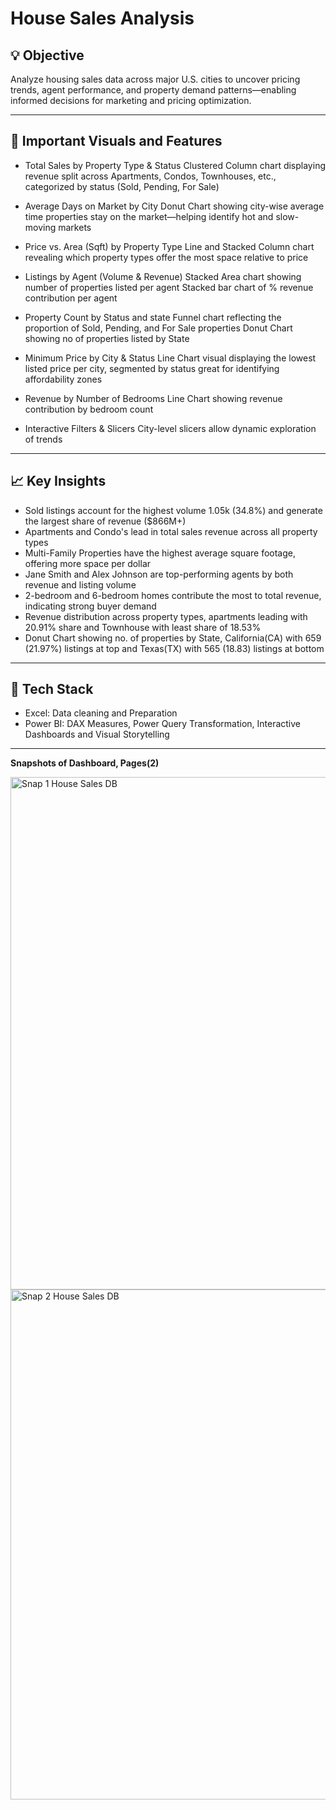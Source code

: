 # House Sales Analysis
## 💡 Objective
Analyze housing sales data across major U.S. cities to uncover pricing trends, agent performance, and property demand patterns—enabling informed decisions for marketing and pricing optimization.

___

## 📝 Important Visuals and Features

- Total Sales by Property Type & Status
Clustered Column chart displaying revenue split across Apartments, Condos, Townhouses, etc., categorized by status (Sold, Pending, For Sale)

- Average Days on Market by City
Donut Chart showing city-wise average time properties stay on the market—helping identify hot and slow-moving markets

- Price vs. Area (Sqft) by Property Type
Line and Stacked Column chart revealing which property types offer the most space relative to price

- Listings by Agent (Volume & Revenue)
Stacked Area chart showing number of properties listed per agent
Stacked bar chart of % revenue contribution per agent 

- Property Count by Status and state
Funnel chart reflecting the proportion of Sold, Pending, and For Sale properties
Donut Chart showing no of properties listed by State

- Minimum Price by City & Status
Line Chart visual displaying the lowest listed price per city, segmented by status great for identifying affordability zones

- Revenue by Number of Bedrooms
Line Chart showing revenue contribution by bedroom count

- Interactive Filters & Slicers
City-level slicers allow dynamic exploration of trends

___

## 📈 Key Insights

- Sold listings account for the highest volume 1.05k (34.8%) and generate the largest share of revenue ($866M+)
- Apartments and Condo's lead in total sales revenue across all property types
- Multi-Family Properties have the highest average square footage, offering more space per dollar
- Jane Smith and Alex Johnson are top-performing agents by both revenue and listing volume
- 2-bedroom and 6-bedroom homes contribute the most to total revenue, indicating strong buyer demand
- Revenue distribution across property types, apartments leading with 20.91% share and Townhouse with least share of 18.53%
- Donut Chart showing no. of properties by State, California(CA) with 659 (21.97%) listings at top and Texas(TX) with 565 (18.83) listings at bottom

___

## 🚀 Tech Stack
- Excel: Data cleaning and Preparation
- Power BI: DAX Measures, Power Query Transformation, Interactive Dashboards and Visual Storytelling

___

**Snapshots of Dashboard, Pages(2)**

<img width="1422" height="820" alt="Snap 1 House Sales DB" src="https://github.com/user-attachments/assets/e362f8f1-c04e-4904-bba0-3cab33816ce3" />

<img width="1423" height="816" alt="Snap 2 House Sales DB" src="https://github.com/user-attachments/assets/833fb05b-106a-4e8f-a109-5d9df7abe825" />

